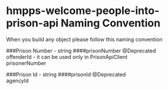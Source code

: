 # hmpps-welcome-people-into-prison-api Naming Convention
 When you build any object please follow this naming convention

###Prison Number - string 
####prisonNumber
@Deprecated  
offenderId - it can be used only in PrisonApiClient  
prisonerNumber

###Prison Id - string
####prisonId
@Deprecated  
agencyId
